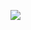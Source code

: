 ![](https://github-readme-stats.vercel.app/api?username=YouFoundAlpha&theme=dark&hide_border=false&include_all_commits=true&count_private=true)
